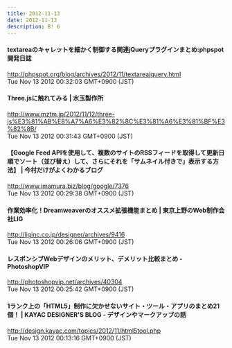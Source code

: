 ```yaml
---
title: 2012-11-13
date: 2012-11-13
description: B! 6
---
```


#### textareaのキャレットを細かく制御する関連jQueryプラグインまとめ:phpspot開発日誌
http://phpspot.org/blog/archives/2012/11/textareajquery.html<br>
Tue Nov 13 2012 00:32:03 GMT+0900 (JST)<br>


#### Three.jsに触れてみる | 水玉製作所
http://www.mztm.jp/2012/11/12/three-js%E3%81%AB%E8%A7%A6%E3%82%8C%E3%81%A6%E3%81%BF%E3%82%8B/<br>
Tue Nov 13 2012 00:31:43 GMT+0900 (JST)<br>


#### 【Google Feed APIを使用して、複数のサイトのRSSフィードを取得して更新日順でソート（並び替え）して、さらにそれを「サムネイル付きで」表示する方法】 | 今村だけがよくわかるブログ
http://www.imamura.biz/blog/google/7376<br>
Tue Nov 13 2012 00:29:38 GMT+0900 (JST)<br>


#### 作業効率化！Dreamweaverのオススメ拡張機能まとめ | 東京上野のWeb制作会社LIG
http://liginc.co.jp/designer/archives/9416<br>
Tue Nov 13 2012 00:26:06 GMT+0900 (JST)<br>


#### レスポンシブWebデザインのメリット、デメリット比較まとめ - PhotoshopVIP
http://photoshopvip.net/archives/40304<br>
Tue Nov 13 2012 00:25:42 GMT+0900 (JST)<br>


#### 1ランク上の「HTML5」制作に欠かせないサイト・ツール・アプリのまとめ21個！ | KAYAC DESIGNER'S BLOG - デザインやマークアップの話
http://design.kayac.com/topics/2012/11/html5tool.php<br>
Tue Nov 13 2012 00:13:16 GMT+0900 (JST)<br>



